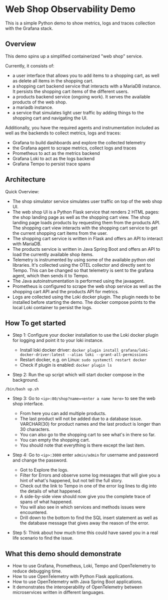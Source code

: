 # Web Shop Observability Demo

This is a simple Python demo to show metrics, logs and traces collection with the Grafana stack.

## Overview

This demo spins up a simplified containerized "web shop" service.

Currently, it consists of:
* a user interface that allows you to add items to a shopping cart, as well as delete all items in the shopping cart.
* a shopping cart backend service that interacts with a MariaDB instance. It persists the shopping cart items of the different users.
* a products backend service (ongoing work). It serves the available products of the web shop.
* a mariadb instance.
* a service that simulates light user traffic by adding things to the shopping cart and navigating the UI.

Additionally, you have the required agents and instrumentation included as well as the backends to collect metrics, logs and traces:
* Grafana to build dashboards and explore the collected telemetry 
* the Grafana agent to scrape metrics, collect logs and traces
* Prometheus to act as the metrics backend
* Grafana Loki to act as the logs backend
* Grafana Tempo to persist trace spans

## Architecture

Quick Overview:
* The shop simulator service simulates user traffic on top of the web shop UI.
* The web shop UI is a Python Flask service that renders 2 HTML pages: the shop landing page as well as the shopping cart view. The shop landing page loads products by requesting them from the products API. The shopping cart view interacts with the shopping cart service to get the current shopping cart items from the user.
* The shopping cart service is written in Flask and offers an API to interact with MariaDB.
* The products service is written in Java Spring Boot and offers an API to load the currently available shop items.
* Telemetry is instrumented by using some of the available python otel libraries. It's collected using the OTEL collector and directly sent to Tempo. This can be changed so that telemetry is sent to the grafana agent, which then sends it to Tempo.
* The Java autoinstrumentation is performed using the javaagent.
* Prometheus is configured to scrape the web shop service as well as the shopping cart API and the products API for metrics.
* Logs are collected using the Loki docker plugin. The plugin needs to be installed before starting the demo. The docker compose points to the local Loki container to persist the logs.

## How To get started

* Step 1: Configure your docker installation to use the Loki docker plugin for logging and point it to your loki instance.
  * Install loki docker driver: ```docker plugin install grafana/loki-docker-driver:latest --alias loki --grant-all-permissions```
  * Restart docker, e.g. on Linux: ```sudo systemctl restart docker```
  * Check if plugin is enabled: ```docker plugin ls```

* Step 2: Run the up script which will start docker compose in the background.
```
/bin/bash up.sh
```

* Step 3: Go to `<ip>:80/shop?name=<enter a name here>` to see the web shop interface.
  * From here you can add multiple products.
  * The last product will not be added due to a database issue. VARCHAR(30) for product names and the last product is longer than 30 characters.
  * You can also go to the shopping cart to see what's in there so far.
  * You can empty the shopping cart.
  * You should note that everything is there except the last item.

* Step 4: Go to `<ip>:3000` enter `admin/admin` for username and password and change the password.
  * Got to Explore the logs.
  * Filter for Errors and observe some log messages that will give you a hint of what's happened, but not tell the full story.
  * Check out the link to Tempo in one of the error log lines to dig into the details of what happened.
  * A side-by-side view should now give you the complete trace of spans of what happened.
  * You will also see in which services and methods issues were encountered.
  * Drill down to the bottom to find the SQL insert statement as well as the database message that gives away the reason of the error.

* Step 5: Think about how much time this could have saved you in a real life scenario to find the issue.

## What this demo should demonstrate

* How to use Grafana, Prometheus, Loki, Tempo and OpenTelemetry to reduce debugging time.
* How to use OpenTelemetry with Python Flask applications.
* How to use OpenTelemetry with Java Spring Boot applications.
* It demonstrates the interoperability of OpenTelemetry between microservices written in different languages.

